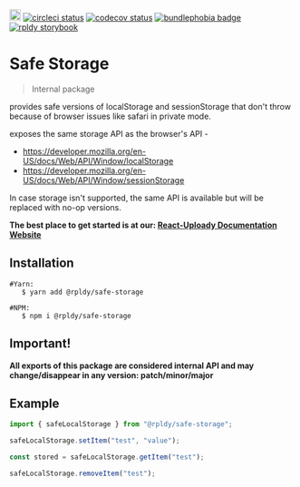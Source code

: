 <a href="https://badge.fury.io/js/%40rpldy%2Fssafe-storage">
    <img src="https://badge.fury.io/js/%40rpldy%2Fsafe-storage.svg" alt="npm version" height="20"></a>
<a href="https://circleci.com/gh/rpldy/react-uploady">
    <img src="https://circleci.com/gh/rpldy/react-uploady.svg?style=svg" alt="circleci status"/></a>  
<a href="https://codecov.io/gh/rpldy/react-uploady">
    <img src="https://codecov.io/gh/rpldy/react-uploady/branch/master/graph/badge.svg" alt="codecov status"/></a> 
<a href="https://bundlephobia.com/result?p=@rpldy/safe-storage">
    <img src="https://badgen.net/bundlephobia/minzip/@rpldy/safe-storage" alt="bundlephobia badge"/></a>
<a href="https://react-uploady-storybook.netlify.com">
   <img src="https://cdn.jsdelivr.net/gh/storybookjs/brand@master/badge/badge-storybook.svg" alt="rpldy storybook"/></a>
   
   
# Safe Storage

> Internal package 

provides safe versions of localStorage and sessionStorage that don't throw because
of browser issues like safari in private mode.

exposes the same storage API as the browser's API - 

- https://developer.mozilla.org/en-US/docs/Web/API/Window/localStorage
- https://developer.mozilla.org/en-US/docs/Web/API/Window/sessionStorage

In case storage isn't supported, the same API is available but will be replaced with no-op versions.

**The best place to get started is at our: [React-Uploady Documentation Website](https://react-uploady.org)**

## Installation

```shell
#Yarn: 
   $ yarn add @rpldy/safe-storage

#NPM:
   $ npm i @rpldy/safe-storage
``` 

## Important!

**All exports of this package are considered internal API and may change/disappear in any version: patch/minor/major**


## Example

```javascript
import { safeLocalStorage } from "@rpldy/safe-storage";

safeLocalStorage.setItem("test", "value");

const stored = safeLocalStorage.getItem("test");

safeLocalStorage.removeItem("test");
```
